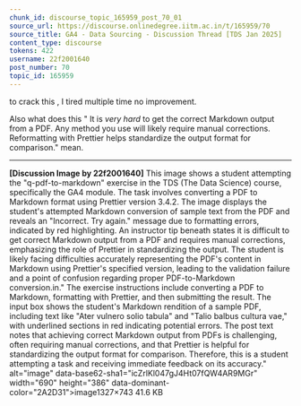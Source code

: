 ```yaml
---
chunk_id: discourse_topic_165959_post_70_01
source_url: https://discourse.onlinedegree.iitm.ac.in/t/165959/70
source_title: GA4 - Data Sourcing - Discussion Thread [TDS Jan 2025]
content_type: discourse
tokens: 422
username: 22f2001640
post_number: 70
topic_id: 165959
---
```


 to crack this , I tired multiple time no improvement.

Also what does this " It is *very hard* to get the correct Markdown output from a PDF. Any method you use will likely require manual corrections. Reformatting with Prettier helps standardize the output format for comparison." mean.

---

**[Discussion Image by 22f2001640]** This image shows a student attempting the "q-pdf-to-markdown" exercise in the TDS (The Data Science) course, specifically the GA4 module. The task involves converting a PDF to Markdown format using Prettier version 3.4.2. The image displays the student's attempted Markdown conversion of sample text from the PDF and reveals an "Incorrect. Try again." message due to formatting errors, indicated by red highlighting. An instructor tip beneath states it is difficult to get correct Markdown output from a PDF and requires manual corrections, emphasizing the role of Prettier in standardizing the output. The student is likely facing difficulties accurately representing the PDF's content in Markdown using Prettier's specified version, leading to the validation failure and a point of confusion regarding proper PDF-to-Markdown conversion.in." The exercise instructions include converting a PDF to Markdown, formatting with Prettier, and then submitting the result. The input box shows the student's Markdown rendition of a sample PDF, including text like "Ater vulnero solio tabula" and "Talio balbus cultura vae," with underlined sections in red indicating potential errors. The post text notes that achieving correct Markdown output from PDFs is challenging, often requiring manual corrections, and that Prettier is helpful for standardizing the output format for comparison. Therefore, this is a student attempting a task and receiving immediate feedback on its accuracy." alt="image" data-base62-sha1="icZrlKl047gJ4Ht07fQW4AR9MGr" width="690" height="386" data-dominant-color="2A2D31">image1327×743 41.6 KB
